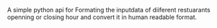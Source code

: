 A simple python api for Formating the inputdata of diiferent restuarants openning or closing hour and convert it in human readable format. 